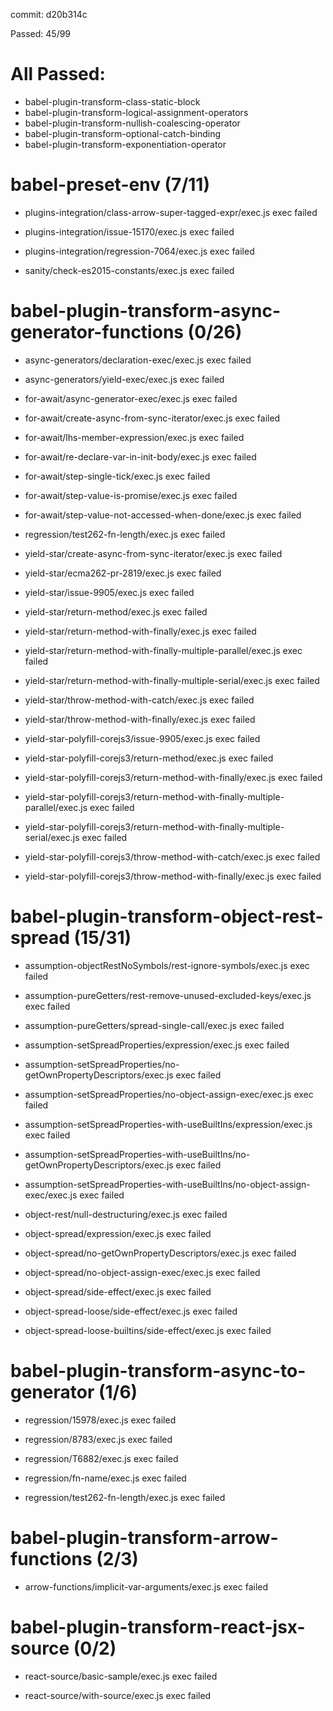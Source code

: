 commit: d20b314c

Passed: 45/99

# All Passed:
* babel-plugin-transform-class-static-block
* babel-plugin-transform-logical-assignment-operators
* babel-plugin-transform-nullish-coalescing-operator
* babel-plugin-transform-optional-catch-binding
* babel-plugin-transform-exponentiation-operator


# babel-preset-env (7/11)
* plugins-integration/class-arrow-super-tagged-expr/exec.js
exec failed

* plugins-integration/issue-15170/exec.js
exec failed

* plugins-integration/regression-7064/exec.js
exec failed

* sanity/check-es2015-constants/exec.js
exec failed


# babel-plugin-transform-async-generator-functions (0/26)
* async-generators/declaration-exec/exec.js
exec failed

* async-generators/yield-exec/exec.js
exec failed

* for-await/async-generator-exec/exec.js
exec failed

* for-await/create-async-from-sync-iterator/exec.js
exec failed

* for-await/lhs-member-expression/exec.js
exec failed

* for-await/re-declare-var-in-init-body/exec.js
exec failed

* for-await/step-single-tick/exec.js
exec failed

* for-await/step-value-is-promise/exec.js
exec failed

* for-await/step-value-not-accessed-when-done/exec.js
exec failed

* regression/test262-fn-length/exec.js
exec failed

* yield-star/create-async-from-sync-iterator/exec.js
exec failed

* yield-star/ecma262-pr-2819/exec.js
exec failed

* yield-star/issue-9905/exec.js
exec failed

* yield-star/return-method/exec.js
exec failed

* yield-star/return-method-with-finally/exec.js
exec failed

* yield-star/return-method-with-finally-multiple-parallel/exec.js
exec failed

* yield-star/return-method-with-finally-multiple-serial/exec.js
exec failed

* yield-star/throw-method-with-catch/exec.js
exec failed

* yield-star/throw-method-with-finally/exec.js
exec failed

* yield-star-polyfill-corejs3/issue-9905/exec.js
exec failed

* yield-star-polyfill-corejs3/return-method/exec.js
exec failed

* yield-star-polyfill-corejs3/return-method-with-finally/exec.js
exec failed

* yield-star-polyfill-corejs3/return-method-with-finally-multiple-parallel/exec.js
exec failed

* yield-star-polyfill-corejs3/return-method-with-finally-multiple-serial/exec.js
exec failed

* yield-star-polyfill-corejs3/throw-method-with-catch/exec.js
exec failed

* yield-star-polyfill-corejs3/throw-method-with-finally/exec.js
exec failed


# babel-plugin-transform-object-rest-spread (15/31)
* assumption-objectRestNoSymbols/rest-ignore-symbols/exec.js
exec failed

* assumption-pureGetters/rest-remove-unused-excluded-keys/exec.js
exec failed

* assumption-pureGetters/spread-single-call/exec.js
exec failed

* assumption-setSpreadProperties/expression/exec.js
exec failed

* assumption-setSpreadProperties/no-getOwnPropertyDescriptors/exec.js
exec failed

* assumption-setSpreadProperties/no-object-assign-exec/exec.js
exec failed

* assumption-setSpreadProperties-with-useBuiltIns/expression/exec.js
exec failed

* assumption-setSpreadProperties-with-useBuiltIns/no-getOwnPropertyDescriptors/exec.js
exec failed

* assumption-setSpreadProperties-with-useBuiltIns/no-object-assign-exec/exec.js
exec failed

* object-rest/null-destructuring/exec.js
exec failed

* object-spread/expression/exec.js
exec failed

* object-spread/no-getOwnPropertyDescriptors/exec.js
exec failed

* object-spread/no-object-assign-exec/exec.js
exec failed

* object-spread/side-effect/exec.js
exec failed

* object-spread-loose/side-effect/exec.js
exec failed

* object-spread-loose-builtins/side-effect/exec.js
exec failed


# babel-plugin-transform-async-to-generator (1/6)
* regression/15978/exec.js
exec failed

* regression/8783/exec.js
exec failed

* regression/T6882/exec.js
exec failed

* regression/fn-name/exec.js
exec failed

* regression/test262-fn-length/exec.js
exec failed


# babel-plugin-transform-arrow-functions (2/3)
* arrow-functions/implicit-var-arguments/exec.js
exec failed


# babel-plugin-transform-react-jsx-source (0/2)
* react-source/basic-sample/exec.js
exec failed

* react-source/with-source/exec.js
exec failed


